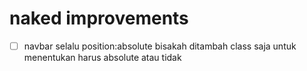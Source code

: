 # naked improvements

- [ ] navbar selalu position:absolute bisakah ditambah class saja untuk menentukan harus absolute atau tidak